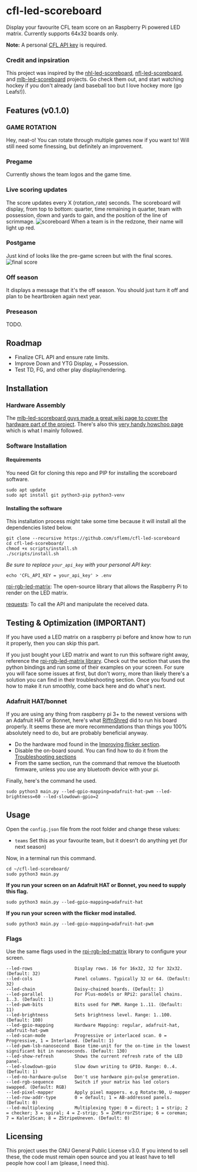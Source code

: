 # cfl-led-scoreboard

Display your favourite CFL team score on an Raspberry Pi powered LED matrix. Currently supports 64x32 boards only.

__Note:__ A personal [CFL API key](https://api.cfl.ca/key-request) is required.

### Credit and inpsiration

This project was inspired by the [nhl-led-scoreboard](https://github.com/riffnshred/nhl-led-scoreboard), [nfl-led-scoreboard](https://github.com/mikemountain/nfl-led-scoreboard), and [mlb-led-scoreboard](https://github.com/MLB-LED-Scoreboard/mlb-led-scoreboard) projects. Go check them out, and start watching hockey if you don't already (and baseball too but I love hockey more (go Leafs!)).

## Features (v0.1.0)

### GAME ROTATION

Hey, neat-o! You can rotate through multiple games now if you want to! Will still need some finessing, but definitely an improvement.

### Pregame

Currently shows the team logos and the game time.

### Live scoring updates

The score updates every X (rotation_rate) seconds. The scoreboard will display, from top to bottom: quarter, time remaining in quarter, team with possession, down and yards to gain, and the position of the line of scrimmage. ![scoreboard](imgs/live_game.jpg) When a team is in the redzone, their name will light up red.

### Postgame

Just kind of looks like the pre-game screen but with the final scores. ![final score](imgs/postgame.jpg)

### Off season

It displays a message that it's the off season. You should just turn it off and plan to be heartbroken again next year.

### Preseason

TODO.

## Roadmap

* Finalize CFL API and ensure rate limits.
* Improve Down and YTG Display, + Possession.
* Test TD, FG, and other play display/rendering.

## Installation

### Hardware Assembly

The [mlb-led-scoreboard guys made a great wiki page to cover the hardware part of the project](https://github.com/MLB-LED-Scoreboard/mlb-led-scoreboard/wiki). There's also this [very handy howchoo page](https://howchoo.com/g/otvjnwy4mji/diy-raspberry-pi-nhl-scoreboard-led-panel) which is what I mainly followed.

### Software Installation

#### Requirements

You need Git for cloning this repo and PIP for installing the scoreboard software.

```
sudo apt update
sudo apt install git python3-pip python3-venv
```

#### Installing the software

This installation process might take some time because it will install all the dependencies listed below.

```
git clone --recursive https://github.com/sflems/cfl-led-scoreboard
cd cfl-led-scoreboard/
chmod +x scripts/install.sh
./scripts/install.sh
```

_Be sure to replace `your_api_key` with your personal API key_:
```
echo 'CFL_API_KEY = your_api_key' > .env
```

[rpi-rgb-led-matrix](https://github.com/hzeller/rpi-rgb-led-matrix/tree/master/bindings/python#building): The open-source library that allows the Raspberry Pi to render on the LED matrix.

[requests](https://requests.kennethreitz.org/en/master/): To call the API and manipulate the received data.

## Testing & Optimization (IMPORTANT)

If you have used a LED matrix on a raspberry pi before and know how to run it properly, then you can skip this part.

If you just bought your LED matrix and want to run this software right away, reference the [rpi-rgb-led-matrix library](https://github.com/hzeller/rpi-rgb-led-matrix/). Check out the section that uses the python bindings and run some of their examples on your screen. For sure you will face some issues at first, but don't worry, more than likely there's a solution you can find in their troubleshooting section.
Once you found out how to make it run smoothly, come back here and do what's next.

### Adafruit HAT/bonnet

If you are using any thing from raspberry pi 3+ to the newest versions with an Adafruit HAT or Bonnet, here's what [RiffnShred](https://github.com/riffnshred) did to run his board properly. It seems these are more recommendations than things you 100% absolutely need to do, but are probably beneficial anyway.

* Do the hardware mod found in the [Improving flicker section](https://github.com/hzeller/rpi-rgb-led-matrix#improving-flicker).
* Disable the on-board sound. You can find how to do it from the [Troubleshooting sections](https://github.com/hzeller/rpi-rgb-led-matrix#troubleshooting)
* From the same section, run the command that remove the bluetooth firmware, unless you use any bluetooth device with your pi.

Finally, here's the command he used.

```
sudo python3 main.py --led-gpio-mapping=adafruit-hat-pwm --led-brightness=60 --led-slowdown-gpio=2
```

## Usage

Open the `config.json` file from the root folder and change these values:

* ```teams``` Set this as your favourite team, but it doesn't do anything yet (for next season)

Now, in a terminal run this command.

```
cd ~/cfl-led-scoreboard/
sudo python3 main.py 
```

**If you run your screen on an Adafruit HAT or Bonnet, you need to supply this flag.**

```
sudo python3 main.py --led-gpio-mapping=adafruit-hat
```

**If you run your screen with the flicker mod installed.**

```
sudo python3 main.py --led-gpio-mapping=adafruit-hat-pwm
```

### Flags

Use the same flags used in the [rpi-rgb-led-matrix](https://github.com/hzeller/rpi-rgb-led-matrix/) library to configure your screen.

```
--led-rows                Display rows. 16 for 16x32, 32 for 32x32. (Default: 32)
--led-cols                Panel columns. Typically 32 or 64. (Default: 32)
--led-chain               Daisy-chained boards. (Default: 1)
--led-parallel            For Plus-models or RPi2: parallel chains. 1..3. (Default: 1)
--led-pwm-bits            Bits used for PWM. Range 1..11. (Default: 11)
--led-brightness          Sets brightness level. Range: 1..100. (Default: 100)
--led-gpio-mapping        Hardware Mapping: regular, adafruit-hat, adafruit-hat-pwm
--led-scan-mode           Progressive or interlaced scan. 0 = Progressive, 1 = Interlaced. (Default: 1)
--led-pwm-lsb-nanosecond  Base time-unit for the on-time in the lowest significant bit in nanoseconds. (Default: 130)
--led-show-refresh        Shows the current refresh rate of the LED panel.
--led-slowdown-gpio       Slow down writing to GPIO. Range: 0..4. (Default: 1)
--led-no-hardware-pulse   Don't use hardware pin-pulse generation.
--led-rgb-sequence        Switch if your matrix has led colors swapped. (Default: RGB)
--led-pixel-mapper        Apply pixel mappers. e.g Rotate:90, U-mapper
--led-row-addr-type       0 = default; 1 = AB-addressed panels. (Default: 0)
--led-multiplexing        Multiplexing type: 0 = direct; 1 = strip; 2 = checker; 3 = spiral; 4 = Z-strip; 5 = ZnMirrorZStripe; 6 = coreman; 7 = Kaler2Scan; 8 = ZStripeUneven. (Default: 0)
```

## Licensing

This project uses the GNU General Public License v3.0. If you intend to sell these, the code must remain open source and you at least have to tell people how cool I am (please, I need this).

